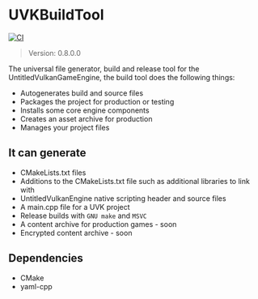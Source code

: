 # UVKBuildTool
[![CI](https://github.com/MadLadSquad/UVKBuildTool/actions/workflows/ci.yaml/badge.svg)](https://github.com/MadLadSquad/UVKBuildTool/actions/workflows/ci.yaml)

> Version: 0.8.0.0

The universal file generator, build and release tool for the UntitledVulkanGameEngine, the build tool does the following things:
- Autogenerates build and source files
- Packages the project for production or testing
- Installs some core engine components
- Creates an asset archive for production
- Manages your project files
## It can generate
- CMakeLists.txt files
- Additions to the CMakeLists.txt file such as additional libraries to link with
- UntitledVulkanEngine native scripting header and source files
- A main.cpp file for a UVK project
- Release builds with `GNU make` and `MSVC`
- A content archive for production games - soon
- Encrypted content archive - soon 
## Dependencies
- CMake
- yaml-cpp
